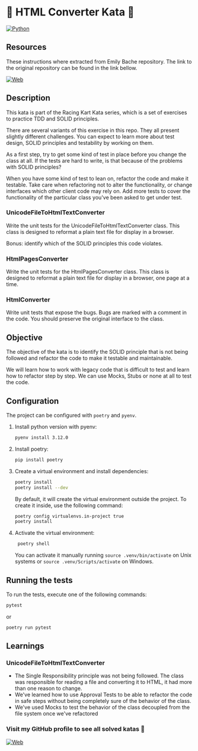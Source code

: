 # :page_facing_up: HTML Converter Kata :page_facing_up:

[![Python](https://img.shields.io/badge/Python-3.12+-yellow?style=for-the-badge&logo=python&logoColor=white&labelColor=101010)](https://python.org)

## Resources

These instructions where extracted from Emily Bache repository. The link to the original repository can be found in the link bellow.

[![Web](https://img.shields.io/badge/GitHub-emilybache-14a1f0?style=for-the-badge&logo=github&logoColor=white&labelColor=101010)](https://github.com/emilybache/Racing-Car-Katas)

## Description

This kata is part of the Racing Kart Kata series, which is a set of exercises to practice TDD and SOLID principles.

There are several variants of this exercise in this repo. They all present slightly different challenges. You can expect to learn more about 
test design, SOLID principles and testability by working on them.

As a first step, try to get some kind of test in place before you change the class at all. If the tests are hard to write, is that because 
of the problems with SOLID principles?

When you have some kind of test to lean on, refactor the code and make it testable. Take care when refactoring not to alter the functionality, 
or change interfaces which other client code may rely on. Add more tests to cover the functionality of the particular class you've been asked to get under test.

### UnicodeFileToHtmlTextConverter

Write the unit tests for the UnicodeFileToHtmlTextConverter class. This class is designed to reformat a plain text file for display in a browser.

Bonus: identify which of the SOLID principles this code violates.

### HtmlPagesConverter

Write the unit tests for the HtmlPagesConverter class. This class is designed to reformat a plain text file for display in a browser, one page at a time.

### HtmlConverter

Write unit tests that expose the bugs. Bugs are marked with a comment in the code. You should preserve the original interface to the class.

## Objective

The objective of the kata is to identify the SOLID principle that is not being followed and refactor the code to make it testable and maintainable.

We will learn how to work with legacy code that is difficult to test and learn how to refactor step by step. We can use Mocks, Stubs or none at all to test the code.

## Configuration

The project can be configured with `poetry` and `pyenv`.
1. Install python version with pyenv:
    ```bash
    pyenv install 3.12.0
    ```
2. Install poetry:
    ```bash
    pip install poetry
    ```
3. Create a virtual environment and install dependencies:
    ```bash
    poetry install
    poetry install --dev
    ```
   
    By default, it will create the virtual environment outside the project. To create it inside, use the following command:
    ```bash
    poetry config virtualenvs.in-project true
    poetry install
    ```
4. Activate the virtual environment:
   ```bash
    poetry shell
    ```
   You can activate it manually running `source .venv/bin/activate` on Unix systems or `source .venv/Scripts/activate` on Windows.

## Running the tests

To run the tests, execute one of the following commands:

```bash
pytest
```

or

```bash
poetry run pytest
```

## Learnings

### UnicodeFileToHtmlTextConverter

- The Single Responsibility principle was not being followed. The class was responsible for reading a file and converting it to HTML, it had
  more than one reason to change.
- We've learned how to use Approval Tests to be able to refactor the code in safe steps without being completely sure of the behavior of the
  class.
- We've used Mocks to test the behavior of the class decoupled from the file system once we've refactored

### Visit my GitHub profile to see all solved katas 🚀

[![Web](https://img.shields.io/badge/GitHub-Dimanu.py-14a1f0?style=for-the-badge&logo=github&logoColor=white&labelColor=101010)](https://github.com/dimanu-py/code-katas)


